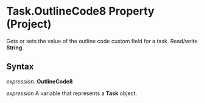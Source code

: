 
# Task.OutlineCode8 Property (Project)

 Gets or sets the value of the outline code custom field for a task. Read/write **String**.


## Syntax

 _expression_. **OutlineCode8**

 _expression_ A variable that represents a **Task** object.

